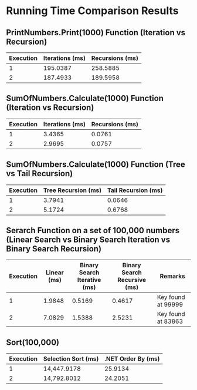 # Running Time Comparison Results

## PrintNumbers.Print(1000) Function (Iteration vs Recursion)

|  Execution   | Iterations (ms) | Recursions (ms) |
|--------------|------------------|-----------------|
| 1            | 195.0387         | 258.5885         |
| 2            | 187.4933         | 189.5958         |

## SumOfNumbers.Calculate(1000) Function (Iteration vs Recursion)

| Execution    | Iterations (ms) | Recursions (ms) |
|--------------|------------------|-----------------|
| 1            | 3.4365           | 0.0761          |
| 2            | 2.9695           | 0.0757          |

## SumOfNumbers.Calculate(1000) Function (Tree vs Tail Recursion)

|  Execution   | Tree Recursion (ms) | Tail Recursion (ms) |
|--------------|---------------------|---------------------|
| 1            | 3.7941              | 0.0646              |
| 2            | 5.1724              | 0.6768              |

## Serarch Function on a set of 100,000 numbers (Linear Search vs Binary Search Iteration vs Binary Search Recursion)

|  Execution   | Linear (ms)         | Binary Search Iterative (ms) | Binary Search Recursive (ms) |Remarks |
|--------------|---------------------|------------------------------|------------------------------|-----------------------------|
| 1            | 1.9848              | 0.5169                       | 0.4617                       |Key found at 99999           |
| 2            | 7.0829              | 1.5388                       | 2.5231                       |Key found at 83863           |

## Sort(100,000)

|  Execution   | Selection Sort (ms) | .NET Order By (ms)  |
|--------------|---------------------|---------------------|
| 1            | 14,447.9178         | 25.9134             |
| 2            | 14,792.8012         | 24.2051             |